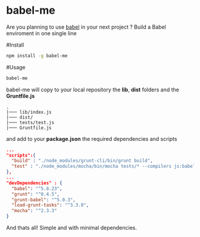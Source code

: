 # babel-me
Are you planning to use [babel](https://babeljs.io/) in your next project ? Build a Babel enviroment in one single line

#Install
```bash
npm install -g babel-me
```

#Usage
```bash
babel-me
```
babel-me will copy to your local repository the **lib**, **dist** folders and the **Gruntfile.js**
``` dir
.
|─── lib/index.js
|─── dist/
|─── tests/test.js
|─── Gruntfile.js
```
and add to your **package.json** the required dependencies and scripts
```json
...
"scripts":{
  "build" : "./node_modules/grunt-cli/bin/grunt build",
  "test" : "./node_modules/mocha/bin/mocha tests/* --compilers js:babel/register -t 15s"
},
...
"devDependencies" : {
  "babel": "^5.8.23",
  "grunt": "^0.4.5",
  "grunt-babel": "^5.0.3",
  "load-grunt-tasks": "^3.3.0",
  "mocha": "^2.3.3"
}
```
And thats all! Simple and with minimal dependencies.
